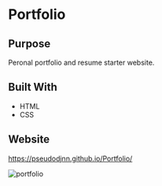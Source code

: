 # Portfolio

## Purpose

Peronal portfolio and resume starter website.

## Built With

- HTML
- CSS

## Website

https://pseudodjnn.github.io/Portfolio/

![portfolio](https://user-images.githubusercontent.com/105378214/180294571-9de63001-2d9a-4c8e-9eac-4561216cc4e1.png)
